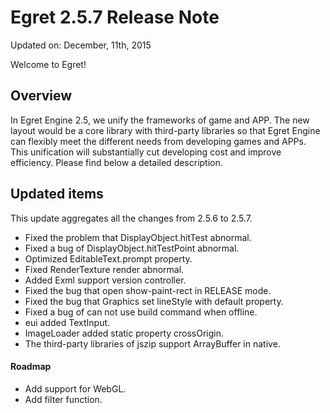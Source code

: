 Egret 2.5.7 Release Note
===============================


Updated on: December, 11th, 2015


Welcome to Egret!

## Overview

In Egret Engine 2.5, we unify the frameworks of game and APP. The new layout would be a core library with third-party libraries so that Egret Engine can flexibly meet the different needs from developing games and APPs. This unification will substantially cut developing cost and improve efficiency. Please find below a detailed description.

## Updated items

This update aggregates all the changes from 2.5.6 to 2.5.7.


* Fixed the problem that DisplayObject.hitTest abnormal.
* Fixed a bug of DisplayObject.hitTestPoint abnormal.
* Optimized EditableText.prompt property.
* Fixed RenderTexture render abnormal.
* Added Exml support version controller.
* Fixed the bug that open show-paint-rect in RELEASE mode.
* Fixed the bug that Graphics set lineStyle with default property.
* Fixed a bug of can not use build command when offline.
* eui added TextInput.
* ImageLoader added static property crossOrigin.
* The third-party libraries of jszip support ArrayBuffer in native.



#### Roadmap
* Add support for WebGL.
* Add filter function.